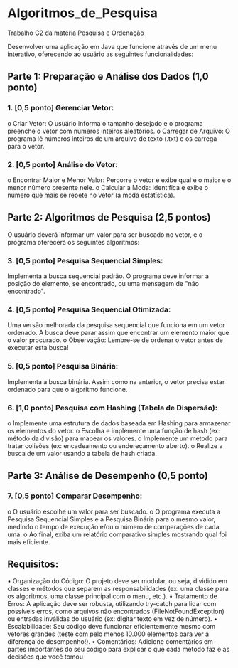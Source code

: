 # Algoritmos_de_Pesquisa
Trabalho C2 da matéria Pesquisa e Ordenação

Desenvolver uma aplicação em Java que funcione através de um menu interativo, oferecendo ao
usuário as seguintes funcionalidades:

## Parte 1: Preparação e Análise dos Dados (1,0 ponto)
### 1. [0,5 ponto] Gerenciar Vetor:
o Criar Vetor: O usuário informa o tamanho desejado e o programa preenche o vetor
com números inteiros aleatórios.
o Carregar de Arquivo: O programa lê números inteiros de um arquivo de texto (.txt) e
os carrega para o vetor.

### 2. [0,5 ponto] Análise do Vetor:
o Encontrar Maior e Menor Valor: Percorre o vetor e exibe qual é o maior e o menor
número presente nele.
o Calcular a Moda: Identifica e exibe o número que mais se repete no vetor (a moda
estatística).

## Parte 2: Algoritmos de Pesquisa (2,5 pontos)
O usuário deverá informar um valor para ser buscado no vetor, e o programa oferecerá os seguintes
algoritmos:
### 3. [0,5 ponto] Pesquisa Sequencial Simples: 
Implementa a busca sequencial padrão. O programa
deve informar a posição do elemento, se encontrado, ou uma mensagem de "não encontrado".
### 4. [0,5 ponto] Pesquisa Sequencial Otimizada: 
Uma versão melhorada da pesquisa sequencial que funciona em um vetor ordenado. A busca deve parar assim que encontrar um elemento
maior que o valor procurado.
o Observação: Lembre-se de ordenar o vetor antes de executar esta busca!
### 5. [0,5 ponto] Pesquisa Binária: 
Implementa a busca binária. Assim como na anterior, o vetor
precisa estar ordenado para que o algoritmo funcione.
### 6. [1,0 ponto] Pesquisa com Hashing (Tabela de Dispersão):
o Implemente uma estrutura de dados baseada em Hashing para armazenar os elementos
do vetor.
o Escolha e implemente uma função de hash (ex: método da divisão) para mapear os
valores.
o Implemente um método para tratar colisões (ex: encadeamento ou endereçamento
aberto).
o Realize a busca de um valor usando a tabela de hash criada.

## Parte 3: Análise de Desempenho (0,5 ponto)
### 7. [0,5 ponto] Comparar Desempenho:
o O usuário escolhe um valor para ser buscado.
o O programa executa a Pesquisa Sequencial Simples e a Pesquisa Binária para o
mesmo valor, medindo o tempo de execução e/ou o número de comparações de cada
uma.
o Ao final, exiba um relatório comparativo simples mostrando qual foi mais eficiente.

## Requisitos:
• Organização do Código: O projeto deve ser modular, ou seja, dividido em classes e métodos
que separem as responsabilidades (ex: uma classe para os algoritmos, uma classe principal com
o menu, etc.).
• Tratamento de Erros: A aplicação deve ser robusta, utilizando try-catch para lidar com
possíveis erros, como arquivos não encontrados (FileNotFoundException) ou entradas
inválidas do usuário (ex: digitar texto em vez de número).
• Escalabilidade: Seu código deve funcionar eficientemente mesmo com vetores grandes (teste
com pelo menos 10.000 elementos para ver a diferença de desempenho!).
• Comentários: Adicione comentários em partes importantes do seu código para explicar o que
cada método faz e as decisões que você tomou
